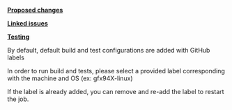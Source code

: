 <b><u>Proposed changes</u></b>

<b><u>Linked issues</u></b>

<b><u>Testing</u></b>

By default, default build and test configurations are added with GitHub labels

In order to run build and tests, please select a provided label corresponding with the machine and OS (ex: gfx94X-linux)

If the label is already added, you can remove and re-add the label to restart the job.
